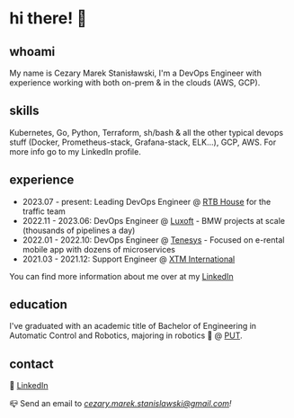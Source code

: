 # hi there! 👋

## whoami

My name is Cezary Marek Stanisławski, I'm a DevOps Engineer with experience working with both on-prem & in the clouds (AWS, GCP).

## skills

Kubernetes, Go, Python, Terraform, sh/bash & all the other typical devops stuff (Docker, Prometheus-stack, Grafana-stack, ELK...), GCP, AWS. For more info go to my LinkedIn profile.

## experience

- 2023.07 - present: Leading DevOps Engineer @ [RTB House](https://www.rtbhouse.com/) for the traffic team
- 2022.11 - 2023.06: DevOps Engineer @ [Luxoft](https://www.linkedin.com/company/luxoft/) - BMW projects at scale (thousands of pipelines a day)
- 2022.01 - 2022.10: DevOps Engineer @ [Tenesys](https://tenesys.io/en/home/) - Focused on e-rental mobile app with dozens of microservices
- 2021.03 - 2021.12: Support Engineer @ [XTM International](https://www.linkedin.com/company/xtm-international/)

You can find more information about me over at my [LinkedIn](https://www.linkedin.com/in/cezary-m-stanislawski)

## education

I've graduated with an academic title of Bachelor of Engineering in Automatic Control and Robotics, majoring in robotics 🦾 @ [PUT](https://creef.put.poznan.pl/en).

## contact

🤝 [LinkedIn](https://www.linkedin.com/in/cezary-m-stanislawski)

📪 Send an email to *<cezary.marek.stanislawski@gmail.com>!*
